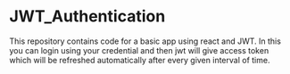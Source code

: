 # JWT_Authentication

This repository contains code for a basic app using react and JWT. In this you can login using your credential and then jwt will give access token which will be refreshed automatically after every given interval of time.

